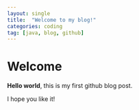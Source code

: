 ```yaml
---
layout: single
title:  "Welcome to my blog!"
categories: coding
tag: [java, blog, github]
---
```


# Welcome

**Hello world**, this is my first github blog post.

I hope you like it!
